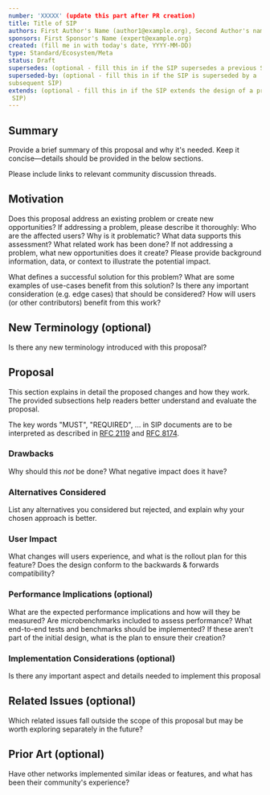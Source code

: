 ```yaml
---
number: 'XXXXX' (update this part after PR creation)
title: Title of SIP
authors: First Author's Name (author1@example.org), Second Author's name (author2@example.org)
sponsors: First Sponsor's Name (expert@example.org)
created: (fill me in with today's date, YYYY-MM-DD)
type: Standard/Ecosystem/Meta
status: Draft
supersedes: (optional - fill this in if the SIP supersedes a previous SIP)
superseded-by: (optional - fill this in if the SIP is superseded by a 
subsequent SIP)
extends: (optional - fill this in if the SIP extends the design of a previous
 SIP)
---
```


## Summary

Provide a brief summary of this proposal and why it's needed. Keep it 
concise—details should be provided in the below sections.

Please include links to relevant community discussion threads.

## Motivation

Does this proposal address an existing problem or create new opportunities?
If addressing a problem, please describe it thoroughly: Who are the affected 
users? Why is it problematic? What data supports this assessment? What related 
work has been done?
If not addressing a problem, what new opportunities does it create? Please 
provide background information, data, or context to illustrate the potential 
impact. 

What defines a successful solution for this problem? What are some examples of 
use-cases benefit from this solution? Is there any important consideration 
(e.g. edge cases) that should be considered? How will users (or other 
contributors) benefit from this work? 

## New Terminology (optional)

Is there any new terminology introduced with this proposal? 

## Proposal

This section explains in detail the proposed changes and how they work. The 
provided subsections help readers better understand and evaluate the proposal.

The key words "MUST", "REQUIRED", ... in SIP
documents are to be interpreted as described in [RFC
2119](https://www.ietf.org/rfc/rfc2119.txt) and [RFC
8174](https://www.ietf.org/rfc/rfc8174.txt).

### Drawbacks

Why should this *not* be done? What negative impact does it have?

### Alternatives Considered

List any alternatives you considered but rejected, and explain why your chosen 
approach is better.

### User Impact

What changes will users experience, and what is the rollout plan for this 
feature? Does the design conform to the backwards & forwards compatibility?

### Performance Implications (optional)

What are the expected performance implications and how will they be measured?
Are microbenchmarks included to assess performance?
What end-to-end tests and benchmarks should be implemented? If these aren't 
part of the initial design, what is the plan to ensure their creation?

### Implementation Considerations (optional)

Is there any important aspect and details needed to implement this proposal 

## Related Issues (optional)

Which related issues fall outside the scope of this proposal but may be worth 
exploring separately in the future?

## Prior Art (optional)

Have other networks implemented similar ideas or features, and what has been 
their community's experience?
